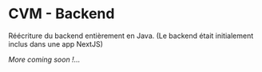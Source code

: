 # CVM - Backend

Réécriture du backend entièrement en Java. (Le backend était initialement inclus dans une app NextJS)

*More coming soon !...*